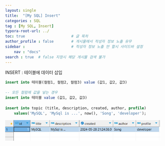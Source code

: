 ```yaml
---
layout: single
title:  "[My SQL] Insert"
categories : SQL
tag : [My SQL, Insert]
typora-root-url: ../
toc: true                     # 글 목차
author_profile : false        # 게시물에서 작성자 정보 노출 유무
sidebar :                     # 작성자 정보 노출 안 할시 사이드바 설정
    nav : "docs"
search : true  # false 지정시 해당 게시물 검색 불가 
---
```




INSERT : 테이블에 데이터 삽입

```sql
insert into 테이블(컬럼1, 컬럼2, 컬럼3) value (값1, 값2, 값3)

-- 모든 컬럼에 값을 넣는 경우
insert into 테이블 value (값1, 값2, 값3) 

insert into topic (title, description, created, author, profile) 
	values('MySQL', 'MySql is ...', now(), 'Song', 'developer');
```

![image-20240528215134483](/images/2024-05-28-INSERT/image-20240528215134483.png)

